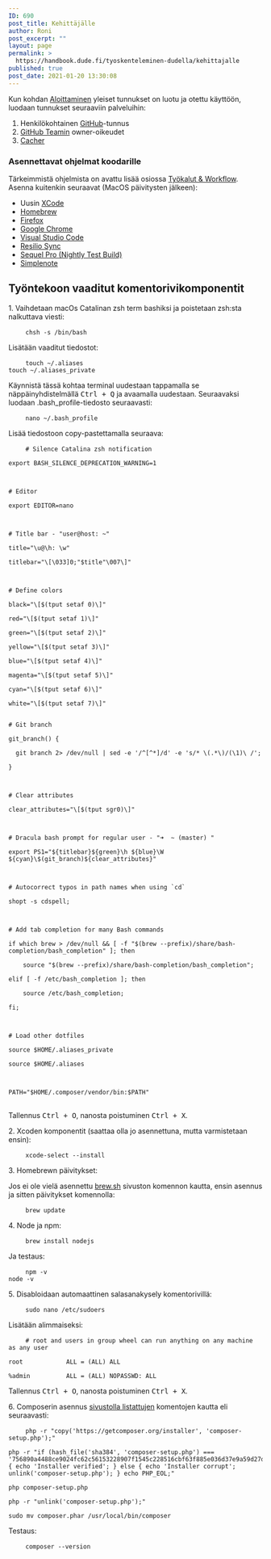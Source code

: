 ```yaml
---
ID: 690
post_title: Kehittäjälle
author: Roni
post_excerpt: ""
layout: page
permalink: >
  https://handbook.dude.fi/tyoskenteleminen-dudella/kehittajalle
published: true
post_date: 2021-01-20 13:30:08
---
```

<!-- wp:paragraph -->
<p>Kun kohdan <a href="https://handbook.dude.fi/tyoskenteleminen-dudella/aloittaminen">Aloittaminen</a> yleiset tunnukset on luotu ja otettu käyttöön, luodaan tunnukset seuraaviin palveluihin:</p>
<!-- /wp:paragraph -->

<!-- wp:list {"ordered":true} -->
<ol><li>Henkilökohtainen <a href="https://github.com">GitHub</a>-tunnus</li><li><a href="https://github.com/digitoimistodude">GitHub Teamin</a> owner-oikeudet</li><li><a href="https://www.cacher.io">Cacher</a></li></ol>
<!-- /wp:list -->

<!-- wp:heading {"level":3} -->
<h3>Asennettavat ohjelmat koodarille</h3>
<!-- /wp:heading -->

<!-- wp:paragraph -->
<p>Tärkeimmistä ohjelmista on avattu lisää osiossa <a href="https://handbook.dude.fi/tyoskenteleminen-dudella/tyokalut-workflow">Työkalut &amp; Workflow</a>. Asenna kuitenkin seuraavat (MacOS päivitysten jälkeen):</p>
<!-- /wp:paragraph -->

<!-- wp:list -->
<ul><li>Uusin <a href="https://itunes.apple.com/fi/app/xcode/id497799835?mt=12">XCode</a></li><li><a href="https://brew.sh/index_fi">Homebrew</a></li><li><a href="https://www.firefox.com">Firefox</a></li><li><a href="https://www.google.com/chrome/">Google Chrome</a></li><li><a href="https://code.visualstudio.com/">Visual Studio Code</a></li><li><a href="https://www.resilio.com/individuals/">Resilio Sync</a></li><li><a href="https://sequelpro.com/test-builds">Sequel Pro (Nightly Test Build)</a></li><li><a href="https://simplenote.com/">Simplenote</a></li></ul>
<!-- /wp:list -->

<!-- wp:heading -->
<h2>Työntekoon vaaditut komentorivikomponentit</h2>
<!-- /wp:heading -->

<!-- wp:paragraph -->
<p>1. Vaihdetaan macOs Catalinan zsh term bashiksi ja poistetaan zsh:sta nalkuttava viesti:</p>

<pre class="language-bash">
    <code class="language-bash">chsh -s /bin/bash</code>
</pre>

<p>Lisätään vaaditut tiedostot:</p>

<pre class="language-bash">
    <code class="language-bash">touch ~/.aliases<br />touch ~/.aliases_private</code>
</pre>

<p>Käynnistä tässä kohtaa terminal uudestaan tappamalla se näppäinyhdistelmällä <kbd>Ctrl + Q</kbd> ja avaamalla uudestaan. Seuraavaksi luodaan .bash_profile-tiedosto seuraavasti:</p>

<pre class="language-bash">
    <code class="language-bash">nano ~/.bash_profile</code>
</pre>

<p>Lisää tiedostoon copy-pastettamalla seuraava:</p>

<pre class="language-bash">
    <code class="language-bash"># Silence Catalina zsh notification<br />
export BASH_SILENCE_DEPRECATION_WARNING=1<br /><br />

# Editor<br />
export EDITOR=nano<br /><br />

# Title bar - "user@host: ~"<br />
title="\u@\h: \w"<br />
titlebar="\[\033]0;"$title"\007\]"<br /><br />

# Define colors<br />
black="\[$(tput setaf 0)\]"<br />
red="\[$(tput setaf 1)\]"<br />
green="\[$(tput setaf 2)\]"<br />
yellow="\[$(tput setaf 3)\]"<br />
blue="\[$(tput setaf 4)\]"<br />
magenta="\[$(tput setaf 5)\]"<br />
cyan="\[$(tput setaf 6)\]"<br />
white="\[$(tput setaf 7)\]"<br />

# Git branch<br />
git_branch() {<br />
  git branch 2> /dev/null | sed -e '/^[^*]/d' -e 's/* \(.*\)/(\1)\ /';<br />
}<br /><br />

# Clear attributes<br />
clear_attributes="\[$(tput sgr0)\]"<br /><br />

# Dracula bash prompt for regular user - "➜  ~ (master) "<br />
export PS1="${titlebar}${green}\h ${blue}\W ${cyan}\$(git_branch)${clear_attributes}"<br /><br />

# Autocorrect typos in path names when using `cd`<br />
shopt -s cdspell;<br /><br />

# Add tab completion for many Bash commands<br />
if which brew > /dev/null && [ -f "$(brew --prefix)/share/bash-completion/bash_completion" ]; then<br />
    source "$(brew --prefix)/share/bash-completion/bash_completion";<br />
elif [ -f /etc/bash_completion ]; then<br />
    source /etc/bash_completion;<br />
fi;<br /><br />

# Load other dotfiles<br />
source $HOME/.aliases_private<br />
source $HOME/.aliases<br /><br />

PATH="$HOME/.composer/vendor/bin:$PATH"<br /></code>
</pre>

Tallennus <kbd>Ctrl + O</kbd>, nanosta poistuminen <kbd>Ctrl + X</kbd>.

<p>2. Xcoden komponentit (saattaa olla jo asennettuna, mutta varmistetaan ensin):</p>

<pre class="language-bash">
    <code class="language-bash">xcode-select --install</code>
</pre>

<p>3. Homebrewn päivitykset:</p>

Jos ei ole vielä asennettu <a href="https://brew.sh/index_fi">brew.sh</a> sivuston komennon kautta, ensin asennus ja sitten päivitykset komennolla:

<pre class="language-bash">
    <code class="language-bash">brew update</code>
</pre>

<p>4. Node ja npm:</p>

<pre class="language-bash">
    <code class="language-bash">brew install nodejs</code>
</pre>

Ja testaus:

<pre class="language-bash">
    <code class="language-bash">npm -v<br />node -v</code>
</pre>

<p>5. Disabloidaan automaattinen salasanakysely komentorivillä:</p>

<pre class="language-bash">
    <code class="language-bash">sudo nano /etc/sudoers</code>
</pre>

Lisätään alimmaiseksi:

<pre class="language-bash">
    <code class="language-bash"># root and users in group wheel can run anything on any machine as any user<br />
root            ALL = (ALL) ALL<br />
%admin          ALL = (ALL) NOPASSWD: ALL</code>
</pre>

<p>Tallennus <kbd>Ctrl + O</kbd>, nanosta poistuminen <kbd>Ctrl + X</kbd>.</p>

<p>6. Composerin asennus <a href="https://getcomposer.org/download/">sivustolla listattujen</a> komentojen kautta eli seuraavasti:</p>

<pre class="language-bash">
    <code class="language-bash">php -r "copy('https://getcomposer.org/installer', 'composer-setup.php');"<br />
php -r "if (hash_file('sha384', 'composer-setup.php') === '756890a4488ce9024fc62c56153228907f1545c228516cbf63f885e036d37e9a59d27d63f46af1d4d07ee0f76181c7d3') { echo 'Installer verified'; } else { echo 'Installer corrupt'; unlink('composer-setup.php'); } echo PHP_EOL;"<br />
php composer-setup.php<br />
php -r "unlink('composer-setup.php');"<br />
sudo mv composer.phar /usr/local/bin/composer</code>
</pre>

Testaus:

<pre class="language-bash">
    <code class="language-bash">composer --version</code>
</pre>

<!-- /wp:paragraph -->